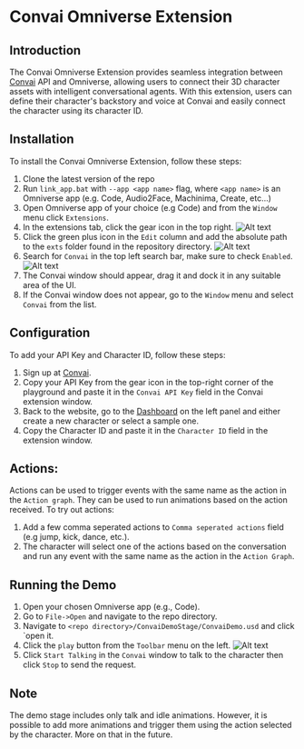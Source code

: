 # Convai Omniverse Extension
## Introduction
The Convai Omniverse Extension provides seamless integration between [Convai](https://convai.com/) API and Omniverse, allowing users to connect their 3D character assets with intelligent conversational agents. With this extension, users can define their character's backstory and voice at Convai and easily connect the character using its character ID.

## Installation
To install the Convai Omniverse Extension, follow these steps:
1. Clone the latest version of the repo
2. Run `link_app.bat` with `--app <app name>` flag, where `<app name>` is an Omniverse app (e.g. Code, Audio2Face, Machinima, Create, etc...)
3. Open Omniverse app of your choice (e.g Code) and from the `Window` menu click `Extensions`.
4. In the extensions tab, click the gear icon in the top right.
![Alt text](relative%20images/extensions.png?raw=true "Openning the extension search paths window")
5. Click the green plus icon in the `Edit` column and add the absolute path to the `exts` folder found in the repository directory.
![Alt text](relative%20images/SearchPath.png?raw=true "Adding the extension search path")
6. Search for `Convai` in the top left search bar, make sure to check `Enabled`.
![Alt text](relative%20images/ConvaiSearch.png?raw=true "Enabling Convai extension")
7. The Convai window should appear, drag it and dock it in any suitable area of the UI.
8. If the Convai window does not appear, go to the `Window` menu and select `Convai` from the list.

## Configuration
To add your API Key and Character ID, follow these steps:
1. Sign up at [Convai](https://convai.com/).
2. Copy your API Key from the gear icon in the top-right corner of the playground and paste it in the `Convai API Key` field in the Convai extension window.
3. Back to the website, go to the [Dashboard](https://convai.com/pipeline/dashboard) on the left panel and either create a new character or select a sample one.
4. Copy the Character ID and paste it in the `Character ID` field in the extension window.

## Actions:
Actions can be used to trigger events with the same name as the action in the `Action graph`. They can be used to run animations based on the action received. To try out actions:
1. Add a few comma seperated actions to `Comma seperated actions` field (e.g jump, kick, dance, etc.).
2. The character will select one of the actions based on the conversation and run any event with the same name as the action in the `Action Graph`.

## Running the Demo
1. Open your chosen Omniverse app (e.g., Code).
2. Go to `File->Open` and navigate to the repo directory.
3. Navigate to `<repo directory>/ConvaiDemoStage/ConvaiDemo.usd` and click `open it.
4. Click the `play` button from the `Toolbar` menu on the left.
![Alt text](relative%20images/PlayToolbar.png?raw=true "Playing the animation")
5. Click `Start Talking` in the `Convai` window to talk to the character then click `Stop` to send the request.

## Note
The demo stage includes only talk and idle animations. However, it is possible to add more animations and trigger them using the action selected by the character. More on that in the future.